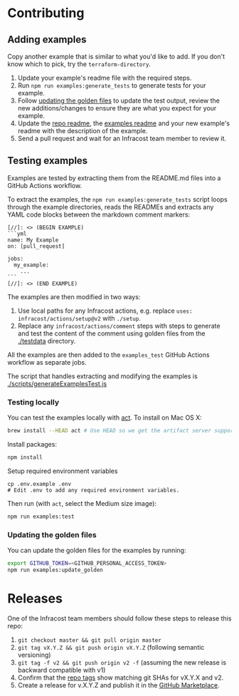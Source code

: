 # Contributing

## Adding examples

Copy another example that is similar to what you'd like to add. If you don't know which to pick, try the `terraform-directory`.
1. Update your example's readme file with the required steps.
2. Run `npm run examples:generate_tests` to generate tests for your example.
3. Follow [updating the golden files](#updating-the-golden-files) to update the test output, review the new additions/changes to ensure they are what you expect for your example.
4. Update the [repo readme](readme.md), the [examples readme](examples/readme.md) and your new example's readme with the description of the example.
5. Send a pull request and wait for an Infracost team member to review it.

## Testing examples

Examples are tested by extracting them from the README.md files into a GitHub Actions workflow.

To extract the examples, the `npm run examples:generate_tests` script loops through the example directories, reads the READMEs and extracts any YAML code blocks between the markdown comment markers:

````
[//]: <> (BEGIN EXAMPLE)
```yml
name: My Example
on: [pull_request]

jobs:
  my_example:
    ...
```
[//]: <> (END EXAMPLE)
````

The examples are then modified in two ways:
1. Use local paths for any Infracost actions, e.g. replace `uses: infracost/actions/setup@v2` with `./setup`.
2. Replace any `infracost/actions/comment` steps with steps to generate and test the content of the comment using golden files from the [./testdata](./testdata) directory.

All the examples are then added to the `examples_test` GitHub Actions workflow as separate jobs.

The script that handles extracting and modifying the examples is [./scripts/generateExamplesTest.js](./scripts/generateExamplesTest.js)

### Testing locally

You can test the examples locally with [act](https://github.com/nektos/act). To install on Mac OS X:

```sh
brew install --HEAD act # Use HEAD so we get the artifact server support
```

Install packages:

```sh
npm install
```

Setup required environment variables

```
cp .env.example .env
# Edit .env to add any required environment variables.
```

Then run (with `act`, select the Medium size image):

```sh
npm run examples:test
```

### Updating the golden files

You can update the golden files for the examples by running:

```sh
export GITHUB_TOKEN=<GITHUB_PERSONAL_ACCESS_TOKEN>
npm run examples:update_golden
```

# Releases

One of the Infracost team members should follow these steps to release this repo:
1. `git checkout master && git pull origin master`
2. `git tag vX.Y.Z && git push origin vX.Y.Z` (following semantic versioning)
3. `git tag -f v2 && git push origin v2 -f` (assuming the new release is backward compatible with v1)
4. Confirm that the [repo tags](https://github.com/infracost/actions/tags) show matching git SHAs for vX.Y.X and v2.
5. Create a release for v.X.Y.Z and publish it in the [GitHub Marketplace](https://github.com/marketplace/actions/infracost-actions).
